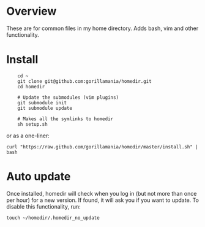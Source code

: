 # Overview
These are for common files in my home directory. Adds bash, vim and other functionality.

# Install
```
    cd ~
    git clone git@github.com:gorillamania/homedir.git
    cd homedir

    # Update the submodules (vim plugins)
    git submodule init
    git submodule update

    # Makes all the symlinks to homedir
    sh setup.sh

```

or as a one-liner:

`curl "https://raw.github.com/gorillamania/homedir/master/install.sh" | bash`

# Auto update
Once installed, homedir will check when you log in (but not more than once per hour) for a new version. If found, it will ask you if you want to update. To disable this functionality, run:

`touch ~/homedir/.homedir_no_update`

